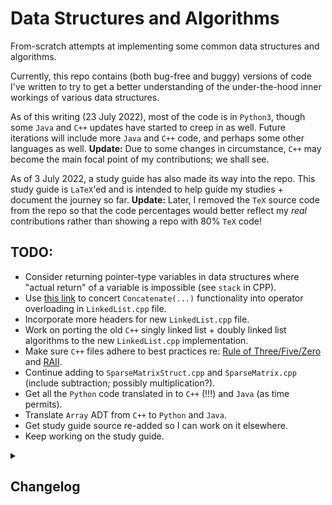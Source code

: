 # Data Structures and Algorithms
From-scratch attempts at implementing some common data structures and algorithms.
 
Currently, this repo contains (both bug-free and buggy) versions of code I've written to try to get a better understanding of the under-the-hood inner workings of various data structures. 
 
As of this writing (23 July 2022), most of the code is in `Python3`, though some `Java` and `C++` updates have started to creep in as well. Future iterations will include more `Java` and `C++` code, and perhaps some other languages as well. **Update:** Due to some changes in circumstance, `C++` may become the main focal point of my contributions; we shall see.

As of 3 July 2022, a study guide has also made its way into the repo. This study guide is `LaTeX`'ed and is intended to help guide my studies + document the journey so far. **Update:** Later, I removed the `TeX` source code from the repo so that the code percentages would better reflect my _real_ contributions rather than showing a repo with 80% `TeX` code!

## TODO:
 * Consider returning pointer-type variables in data structures where "actual return" of a variable is impossible (see `stack` in CPP).
 * Use [this link](https://stackoverflow.com/questions/68055899/concatenating-two-linked-lists-using-operator-overloading-c) to concert `Concatenate(...)` functionality into operator overloading in `LinkedList.cpp` file.
 * Incorporate more headers for new `LinkedList.cpp` file.
 * Work on porting the old `C++` singly linked list + doubly linked list algorithms to the new `LinkedList.cpp` implementation.
 * Make sure `C++` files adhere to best practices re: [Rule of Three/Five/Zero](https://en.cppreference.com/w/cpp/language/rule_of_three) and [RAII](https://en.cppreference.com/w/cpp/language/raii). 
 * Continue adding to `SparseMatrixStruct.cpp` and `SparseMatrix.cpp` (include subtraction; possibly multiplication?).
 * Get all the `Python` code translated in to `C++` (!!!) and `Java` (as time permits).
 * Translate `Array` ADT from `C++` to `Python` and `Java`.
 * Get study guide source re-added so I can work on it elsewhere.
 * Keep working on the study guide.

<details>
<summary><h2>Changelog</h2></summary>
<h3>23 Jun 2023</h3>
<ol>
    <li>Edited the study guide to include more information about queues + to better delineate the subsections of the stack and queue topics.</li>
</ol>
<h3>21 Jun 2023</h3>
<ol>
    <li>In array-based <code>stack.cpp</code>: Made changes to <code>Peek()</code>.</li>
    <li>Later, made initial commits of <code>Node.h</code>, <code>LinkedList.h</code>, and <code>stack.cpp</code> for <code>LinkedList</code>-based stack.</li>
    <li>Made changes to <code>Display()</code> functions in both <code>LinkedList.h</code> and <code>LinkedList</code>-based <code>stack.cpp</code>.</li>
    <li>Later, made changes to <code>Peek(int index)</code> in <code>LinkedList</code>-based <code>stack.cpp</code> to ensure that <code>"Invalid Position!"</code> prints whenever <code>index</code> is greater than <code>top+1</code>.</li>
</ol>
<h3>21 Jun 2023</h3>
<ol>
    <li>Initial commit of array-based <code>stack.cpp</code> in CPP.</li>
    <li>Added <code>Pop()</code> functionality to stack.</li>
    <li>After some time weighing how to handle the <i>Stack underflow!</i> situation, changed <code>Pop()</code> to return pointer type variable.</li>
    <li>After learning that <i>Stack underflow!</i> resulted in seg fault in VSCode, I decided to undo the above change for the time being.</li>
    <li>Later, Added <code>Peek(...)</code>, <code>IsEmpty()</code>, and <code>IsFull()</code>.</li>
</ol>
 <h3>14 Jun 2023</h3>
<ol>
    <li>Updated the study guide some restructuring re: Stacks, Queues, etc.</li>
</ol>
<h3>13 Jun 2023</h3>
<ol>
    <li>Added <code>Middle()</code> support to <code>LinkedList.cpp</code>.</li>
    <li>Later, updated the study guide with details related to linked lists, variants of linked lists, and linked  lists versus arrays.</li>
</ol>
<h3>9 Jun 2023</h3>
<ol>
    <li>In <code>LinkedList.cpp</code>: Added <code>Append(...)</code> functionality, which should have been here a long time ago.</li>
    <li>After much back-and-forth, added <code>Concatenate(...)</code> functionality. Later, this will come in the form of an overloaded operator.</li>
    <li>Later, refactored (old) <code>Concatenate(...)</code> into (renamed) <code>Join(...)</code> and (new) (<code>void</code>) <code>Concatenate(...)</code>.</li>
</ol>
<h3>8 Jun 2023</h3>
<ol>
    <li>In <code>LinkedList.cpp</code>: Added new example + <code>SortedQ()</code>.</li>
    <li>Later, added <code>DeleteDuplicates()</code> in <code>LinkedList.cpp</code>.</li>
    <li>Eventually, swapped order of parameters for <code>Insert(...)</code> to better match what happens in the <code>Array</code> ADT.</li>
    <li>Added <code>Reverse()</code> functionality to <code>LinkedList.cpp</code>.</li>
    <li>From home: Renamed <code>/Okay/</code> to <code>/Working/</code>.</li>
</ol>
<h3>7 Jun 2023</h3>
<ol>
    <li>Added <code>Display()</code> to <code>LinkedList.cpp</code>.</li>
    <li>Later, added <code>Length()</code>, <code>Sum()</code>, <code>Min()</code>, and <code>Max()</code> to <code>LinkedList.cpp</code>.</li>
    <li>Added <code>Insert(...)</code> to <code>LinkedList.cpp</code>.</li>
    <li>Later, added <code>Delete(...)</code> to <code>LinkedList.cpp</code>, and later, made a small edit to <code>Delete(...)</code>.</li>
    <li>At home, moved <code>CPP/SinglyLinkedList/</code> and <code>CPP/DoublyLinkedList</code> to <code>/Obsolete/CPP/</code> per inclusion of new <code>/LinkedList/</code> files.</li>
</ol>
<h3>6 Jun 2023</h3>
<ol>
    <li>Changed <code>LinkedList.cpp</code> to have <code>head</code> as a pointer + percolated the associated method changes throughout.</li>
    <li>Changed the name of old-<code>LinkedList.cpp</code> file to <code>LinkedListLegacy.cpp</code>.
</ol>
<h3>31 May 2023</h3>
<ol>
    <li>Initial commit of <code>Node.h</code> and <code>LinkedList.cpp</code>; the particulars of this were written last week but uncommitted.</li>
</ol>
<h3>26 May 2023</h3>
<ol>
    <li>Updated the study guide.</li>
</ol>
<h3>24 May 2023</h3>
<ol>
    <li>Initial commit of <code>SparseMatrix.h</code> and <code>SparseMatrixNew</code>, featuring hard-coded <code>int</code>-type data <code>Element.x</code>. I'm still trying to figure out the intricacies of the templating for non-integer types.</li>
    <li>Later, deleted those two files to try to figure out stuff.</li>
    <li>After much work + help on Stack Overflow: Got <code>SparseMatrix.cpp</code> to work with generics / templating. I'm an idiot for not considering forward-declaration as a solution sooner; forward-declaration literally solved one of my <code>Array.h</code> problems the other day!</li>
    <li>Split <code>SparseMatrix.cpp</code> into <code>Element.h</code> and <code>SparseMatrix.h</code>.</li>
</ol>
<h3>23 May 2023</h3>
<ol>
    <li>Initial commit of <code>SparseMatrixStruct.cpp</code>.</li>
    <li>Later, added <code>Add()</code> functionality to <code>SparseMatrixStruct.cpp</code>.</li>
    <li>Uploaded initial commit of <code>SparseMatrix.cpp</code>, which uses <code>class</code>es instead of <code>struct</code>s.</li>
    <li>Later: Swapped <code>Read()</code> and <code>Display()</code> for overloaded <code>cin</code> and <code>cout</code>.</li>
    <li>Even later: Implemented old <code>Add()</code> as custom <code>SparseMatrix::operator+</code> operator.</li>
</ol>
<h3>22 May 2023</h3>
<ol>
    <li>In <code>LowerTriangularMatrix.cpp</code>: Revamped loops to start at <code>i=1</code> and <code>j=1</code>.</li>
    <li>Later, initial commit of <code>UpperTriangularMatrix.h</code> and <code>UpperTriangularMatrix.cpp</code> using row-major mapping.</li>
    <li>Used <code>LowerTriangularMatrix*</code> to build initial commit of <code>SymmetricMatrix*</code>---and later, <code>TridiagonalMatrix*</code>---files.</li>
    <li>Fixed bug in <code>ShortPrint()</code> for <code>SymmetricMatrix.cpp</code>.</li>
    <li>Later, fixed indexing bug in <code>TridiagonalMatrix.cpp</code> and fixed typo in <code>README</code>.</li>
    <li>Even later: Initial commit of <code>ToeplitzMatrix.h</code> and <code>ToeplitzMatrix.cpp</code>.</li>
</ol>
<h3>18 May 2023</h3>
<ol>
    <li>Added destructor to Array ADT in <code>C++</code>.</li>
    <li>Created <code>CPP/Matrices</code> directory + added initial commit of <code>DiagonalMatrix</code> files (<code>.cpp</code> and <code>.h</code>).</li>
    <li>Later, created <code>C++</code> files <code>LowerTriangularMatrix.h</code> and <code>LowerTriangularMatrix.cpp</code> using row-major mapping.</li>
    <li>Improved commenting in <code>Array.h</code>, <code>DiagonalMatrix.cpp</code>, and <code>LowerTriangularMatrix.cpp</code>.
    <li>Added a driver to <code>LowerTriangularMatrix.cpp</code> to allow for entering a whole matrix all at once.</li>
</ol>
<h3>16 May 2023</h3>
<ol>
    <li>In <code>C++</code> Array ADT: Added Setters, in part to allow the <code>public</code> <code>T* A</code> to become private.</li>
    <li>Later, declared <code>Union2</code> as a <code>friend</code> function to allow access to private member variables.</li>
    <li>Added better commenting to show the breakdown of functions throughout code.</li>
    <li>Later, moved legacy functions to <code>ArrayLegacy.cpp</code> and renamed <code>Union2</code> and <code>Union3</code> both as <code>Union</code>.</li>
    <li>Also: Implemented <code>friend</code> versions of <code>Intersection</code> and <code>Complement</code>.</li>
    <li>Later still: Changed a number of dereferencing operations to <code>-></code>s.</li>
    <li>Also, added <code>Intersection</code>, <code>Complement</code> member functions.</li>
</ol> 
<h3>15 May 2023</h3>
<ol>
    <li>In <code>C++</code> Array ADT: Added functionality for <code>Intersection</code> and <code>Complement</code>.</li>
    <li>Later, simplified <code>Intersection</code> algorithm and changed the existing algorithm to <code>LegacyIntersection</code> for posterity.</li>
    <li>Eventually figured out a non-<code>Void</code> version of <code>Union</code> in <code>C++</code> Array ADT. This will be fleshed out more soon.</li>
    <li>Mimicked non-member <code>Union2</code> code into member function <code>Union3</code>.</li>
</ol> 
<h3>12 May 2023</h3>
<ol>
    <li>Made some small code tweaks to the Array ADT in <code>C++</code>, and later, added support for <code>Contains</code> and <code>(Unsorted) Union</code>.</li>
</ol> 
<h3>11 May 2023</h3>
<ol>
    <li>To Array ADT in <code>C++</code>: Added <code>Get</code>, <code>Set</code>, <code>Sum</code>, <code>Avg</code>, <code>Max</code>, and <code>Min</code>.</li>
    <li>Later, rewrote some code in a clearer manner + deleted some commented-out code in <code>C++</code> Array ADT.</li>
    <li>In Array ADT <code>C++</code> files: Added <code>Reverse</code>, <code>LeftShift</code>, <code>LeftRotate</code>, <code>RightShift</code>, <code>RightRotate</code>.</li>
    <li>Added functionality in Array ADT for <code>SortedInsert</code>, <code>IsSorted</code>, and <code>PosNegSwap</code>.</li>
    <li>Later, improved incapsulation in Array ADT by making member vars private + adding getters.</li>
</ol> 
<h3>10 May 2023</h3>
<ol>    
    <li>Committed initial version of Array ADT in <code>C++</code> (both <code>.cpp</code> and <code>.h</code> files).</li>
    <li>Later, fixed up some pointer-related things in Array ADT.</li>
</ol> 
<h3>19 Aug 2022</h3>
<ol>
    <li>Made some small edits to linked list in <code>C++</code></li>
    <li>Completed doubly linked list in <code>C++</code> with generics.</li>
</ol>
<h3>14 Aug 2022</h3>
<ol>
    <li>Completed singly linked list in <code>C++</code> with generics.</li>
    <li>Learned more about pointers, but still need additional refresher.</li>
</ol>
<h3>12 Aug 2022</h3>
<ol>
    <li>Started working on singly linked lists in <code>C++</code>.</li>
    <li>In so doing, realized I have <b>a lot</b> to (re-)learn (for the 17th time) about pointers.</li>
</ol>
<h3>10 Aug 2022</h3>
<ol>
    <li>Got a 0<sup>th</sup> draft of hash sets working in <code>C++</code>. To get this working, I had to abandon my aspirations for generic types and just stick with integers. Generic types will come soon! ::crosses fingers::</li>
    <li>Later, added <b>working</b>(!!!) generics to <code>C++</code> hash sets.</li>
    <li>Also, removed references to <code>this->*</code>, as that doesn't appear to be very <code>C++</code>-like? :shrug:</li>
</ol>
<h3>23 Jul 2022</h3>
<ol>
    <li>Decided to try my hand at hash sets in <code>C++</code> after having not written <code>C++</code> code in 15 years. It did <b>not</b> go well!</li>
    <li>Made some small tweaks to the <code>Java</code> Hash Map file.</li>
    <li>Edited the README and the .gitignore files.</li>
    <li>Later, removed some of the <code>Python</code> test code so the GitHub calculator thing gets the language percentages more accurate.</li>
</ol>
<h3>16 Jul 2022</h3>
<ol>
    <li>Filled in the <code>Stacks and Queues</code> section of the study guide.</li>
    <li>Also, added in the <code>Stack</code> and <code>Queue</code> rows of the first-page complexity table.
</ol>
<h3>12 Jul 2022</h3>
<ol>
    <li>Made a few small edits to the study guide.</li>
    <li>Also, added a section for <code>Stacks and Queues</code> + filled in the subsections a bit before bedtime.</li>
</ol>
<h3>9 Jul 2022</h3>
<ol>
    <li>Made some complexity-related edits to the study guide.</li>
</ol>
<h3>8 Jul 2022</h3>
<ol>
    <li>Renamed the repo to include common algorithms. Will ultimately restructure the directories as well.</li>
    <li>Later, restructured all subdirectories.</li>
    <li><p>Much later, wrote + uploaded initial versions of <code>SelectionSort</code> for both <code>Python3</code> and <code>Java</code>.</p>
    <p>Both versions include the algorithm, as well as a <code>SelectionSortAnalysis</code> method/function which shows how the number of steps grows as the size of the input array doubles.</p>
    <p>What I <i>reallllllly</i> want to show is how time increases, not code count. I'll do some digging into that soon and try to implement ASAP.</p></li>
    <li>Much later still, updated the study guide pretty heavily, including uses of newly-included images and a new <text>.gitignore</text> file.</li>
</ol>
<h3>7 Jul 2022</h3>
<ol>
    <li>Big changes to the study guide, including:
    <ul>
        <li><i>Data Structures</i> and <i>Search Algorithms</i> main sections.</li>
        <li>A full-populated and linked search algorithm complexity table.
        <li>A fully-written section on <b>Selection Sort</b> (plus a lot of dummy text for other sort algorithms).</li>
    </ul>
</ol>
<h3>6 Jul 2022</h3>
<ol>
    <li>First upload of a Java version (<code>HashSet</code>) plus a general restructuring of directory structure + a revamped <code>.gitignore</code> file.</li>
</ol>
<h3>4 Jul 2022</h3>
<ol>
    <li>I added some details to the study guide, and implemented BFS to the <code>BST.py</code> file. Next up, I plan to implement some deletion methods, and possibly to adapt some BST-implemented methods to code a less-specific brand of tree.</li>
</ol>
<h3>3 Jul 2022</h3>
<ol>
    <li>I'm keeping a study guide to go along with my explorations into these data structures/algorithms. I decided it was a good idea to upload the related .tex, .sty, and .pdf files.</li>
    <li>Later, added BST information to both <code>Okay</code> directory (in Python3) and study guide.
</ol>
<h3>27 Jun 2022</h3>
<ol>
    <li>Used some snippets from <a href = "https://stackoverflow.com/questions/68974018/insert-at-index-in-linked-list">this answer</a> to prototype a redo of SinglyLinkedList. This code + the code in the accepted comment contained >= 2 very serious bugs and needed quite a bit of plussing up, so I did that plus thoroughly documented everything before **finally** reaching the level of "accepted LeetCode answer."</li>
</ol>
<h3>26 Jun 2022</h3>
<ol>
<li>Initial upload.</li>
<li>Later, updated the README.md file to its current state.</li>
<li>Approximately 22 hours later, attempted to use <a href = "https://www.geeksforgeeks.org/data-structures/linked-list/">the GeeksForGeeks solution</a> as an inspiration for a new implementation of SinglyLinkedList, only to find that this one times out on <a href = "https://leetcode.com/explore/learn/card/linked-list/209/singly-linked-list/1290/">LeetCode</a>. I think my best plan of action moving forward will be to try a whole new implementation; I have some ideas!</li>
</ol>
</details>
